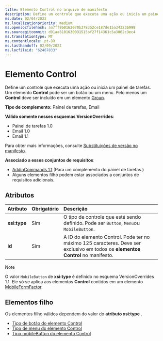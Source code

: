 ```yaml
---
title: Elemento Control no arquivo de manifesto
description: Define um controle que executa uma ação ou inicia um painel de tarefas.
ms.date: 02/04/2022
ms.localizationpriority: medium
ms.openlocfilehash: aa7ff9b0162070b378352ce187de15a34323b998
ms.sourcegitcommit: d01aa8101630031515bf27f14361c5a3062c3ec4
ms.translationtype: MT
ms.contentlocale: pt-BR
ms.lasthandoff: 02/09/2022
ms.locfileid: "62467833"
---
```

# <a name="control-element"></a>Elemento Control

Define um controle que executa uma ação ou inicia um painel de tarefas. Um elemento **Control** pode ser um botão ou um menu. Pelo menos um **Control** deve ser incluído em um elemento [Group](group.md).

**Tipo de complemento:** Painel de tarefas, Email

**Válido somente nesses esquemas VersionOverrides**:

- Painel de tarefas 1.0
- Email 1.0
- Email 1.1

Para obter mais informações, consulte [Substituições de versão no manifesto](../../develop/add-in-manifests.md#version-overrides-in-the-manifest).

**Associado a esses conjuntos de requisitos**:

- [AddinCommands 1.1](../requirement-sets/add-in-commands-requirement-sets.md) (Para um complemento do painel de tarefas.)
- Alguns elementos filho podem estar associados a conjuntos de requisitos adicionais.

## <a name="attributes"></a>Atributos

|  Atributo  |  Obrigatório  |  Descrição  |
|:-----|:-----|:-----|
|**xsi:type**|Sim|O tipo de controle que está sendo definido. Pode ser `Button`, `Menu`ou `MobileButton`. |
|**id**|Sim|A ID do elemento Control. Pode ter no máximo 125 caracteres. Deve ser exclusivo em todos os **elementos Control** no manifesto.|

> [!NOTE]
> O valor `MobileButton` de **xsi:type** é definido no esquema VersionOverrides 1.1. Ele só se aplica aos elementos **Control** contidos em um elemento [MobileFormFactor](mobileformfactor.md).

## <a name="child-elements"></a>Elementos filho

Os elementos filho válidos dependem do valor do **atributo xsi:type** .

- [Tipo de botão do elemento Control](control-button.md)
- [Tipo de menu do elemento Control](control-menu.md)
- [Tipo mobileButton do elemento Control](control-mobilebutton.md)
